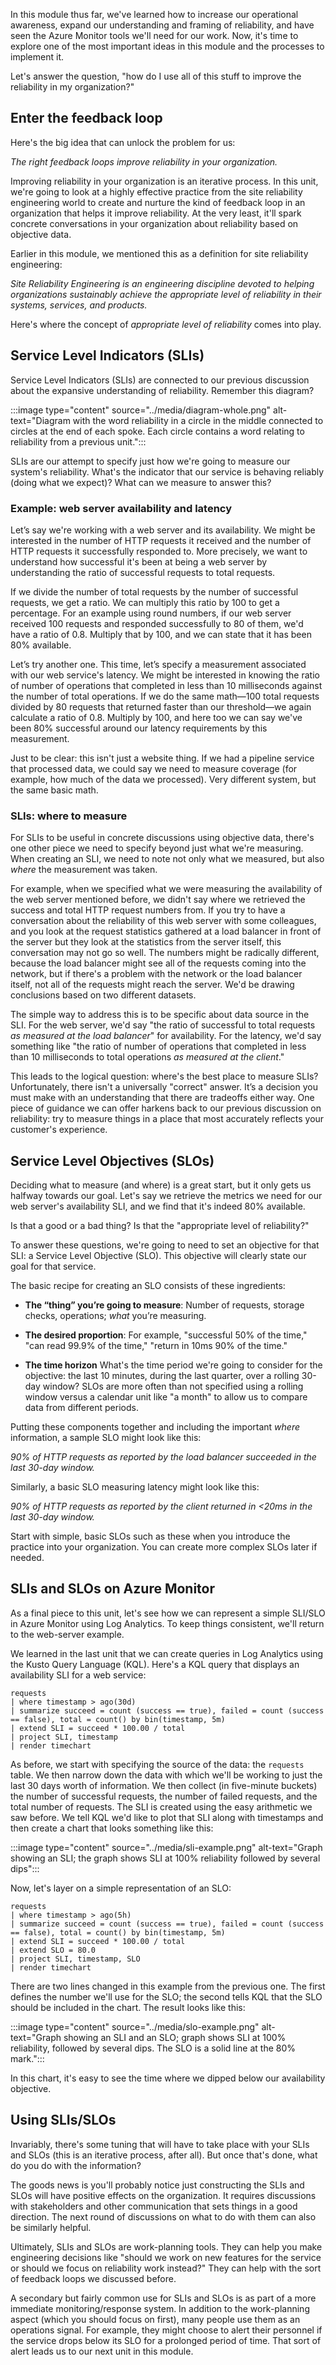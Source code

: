 In this module thus far, we've learned how to increase our operational awareness, expand our understanding and framing of reliability, and have seen the Azure Monitor tools we'll need for our work. Now, it's time to explore one of the most important ideas in this module and the processes to implement it.

Let's answer the question, "how do I use all of this stuff to improve the reliability in my organization?"

## Enter the feedback loop

Here's the big idea that can unlock the problem for us:

*The right feedback loops improve reliability in your organization.*

Improving reliability in your organization is an iterative process. In this unit, we're going to look at a highly effective practice from the site reliability engineering world to create and nurture the kind of feedback loop in an organization that helps it improve reliability. At the very least, it'll spark concrete conversations in your organization about reliability based on objective data.

Earlier in this module, we mentioned this as a definition for site reliability engineering:

*Site Reliability Engineering is an engineering discipline devoted to helping organizations sustainably achieve the appropriate level of reliability in their systems, services, and products.*

Here's where the concept of _appropriate level of reliability_ comes into play.

## Service Level Indicators (SLIs)

Service Level Indicators (SLIs) are connected to our previous discussion about the expansive understanding of reliability. Remember this diagram?

:::image type="content" source="../media/diagram-whole.png" alt-text="Diagram with the word reliability in a circle in the middle connected to circles at the end of each spoke. Each circle contains a word relating to reliability from a previous unit.":::

SLIs are our attempt to specify just how we're going to measure our system's reliability. What's the indicator that our service is behaving reliably (doing what we expect)? What can we measure to answer this?

### Example: web server availability and latency

Let’s say we're working with a web server and its availability. We might be interested in the number of HTTP requests it received and the number of HTTP requests it successfully responded to. More precisely, we want to understand how successful it's been at being a web server by understanding the ratio of successful requests to total requests.

If we divide the number of total requests by the number of successful requests, we get a ratio. We can multiply this ratio by 100 to get a percentage. For an example using round numbers, if our web server received 100 requests and responded successfully to 80 of them, we'd have a ratio of 0.8. Multiply that by 100, and we can state that it has been 80% available.

Let’s try another one. This time, let’s specify a measurement associated with our web service's latency. We might be interested in knowing the ratio of number of operations that completed in less than 10 milliseconds against the number of total operations. If we do the same math—100 total requests divided by 80 requests that returned faster than our threshold—we again calculate a ratio of 0.8. Multiply by 100, and here too we can say we've been 80% successful around our latency requirements by this measurement.

Just to be clear: this isn't just a website thing. If we had a pipeline service that processed data, we could say we need to measure coverage (for example, how much of the data we processed). Very different system, but the same basic math.

### SLIs: where to measure

For SLIs to be useful in concrete discussions using objective data, there's one other piece we need to specify beyond just what we're measuring. When creating an SLI, we need to note not only what we measured, but also *where* the measurement was taken.

For example, when we specified what we were measuring the availability of the web server mentioned before, we didn't say where we retrieved the success and total HTTP request numbers from. If you try to have a conversation about the reliability of this web server with some colleagues, and you look at the request statistics gathered at a load balancer in front of the server but they look at the statistics from the server itself, this conversation may not go so well. The numbers might be radically different, because the load balancer might see all of the requests coming into the network, but if there's a problem with the network or the load balancer itself, not all of the requests might reach the server. We'd be drawing conclusions based on two different datasets.

The simple way to address this is to be specific about data source in the SLI. For the web server, we'd say "the ratio of successful to
total requests *as measured at the load balancer*" for availability. For the latency, we'd say something like "the ratio of number of operations that
completed in less than 10 milliseconds to total operations *as measured at the client*."

This leads to the logical question: where's the best place to measure SLIs? Unfortunately, there isn't a universally "correct" answer. It’s a decision you must make with an understanding that there are tradeoffs either way. One piece of guidance we can offer harkens back to our previous discussion on reliability: try to measure things in a place that most accurately reflects your customer's experience.

## Service Level Objectives (SLOs)

Deciding what to measure (and where) is a great start, but it only gets us halfway towards our goal. Let's say we retrieve the metrics we need for our web server's availability SLI, and we find that it's indeed 80% available.

Is that a good or a bad thing? Is that the "appropriate level of reliability?"

To answer these questions, we're going to need to set an objective for that SLI: a Service Level Objective (SLO). This objective will clearly state our goal for that service.

The basic recipe for creating an SLO consists of these ingredients:

- **The “thing” you’re going to measure**: Number of requests, storage checks, operations; *what* you’re measuring.

- **The desired proportion**: For example, "successful 50% of the time," "can read 99.9% of the time," "return in 10ms 90% of the time."

- **The time horizon** What's the time period we're going to consider for the objective: the last 10 minutes, during the last quarter, over a rolling 30-day window? SLOs are more often than not specified using a rolling window versus a calendar unit like "a month" to allow us to compare data from different periods.

Putting these components together and including the important *where* information, a sample SLO might look like this:

*90% of HTTP requests as reported by the load balancer succeeded in the last 30-day window.*

Similarly, a basic SLO measuring latency might look like this:

*90% of HTTP requests as reported by the client returned in <20ms in the last 30-day window.*

Start with simple, basic SLOs such as these when you introduce the practice into your organization. You can create more complex SLOs later if needed.

## SLIs and SLOs on Azure Monitor

As a final piece to this unit, let's see how we can represent a simple SLI/SLO in Azure Monitor using Log Analytics. To keep things consistent, we'll return to the web-server example.

We learned in the last unit that we can create queries in Log Analytics using the Kusto Query Language (KQL). Here's a KQL query that displays an availability SLI for a web service:

```kusto
requests
| where timestamp > ago(30d)
| summarize succeed = count (success == true), failed = count (success == false), total = count() by bin(timestamp, 5m)
| extend SLI = succeed * 100.00 / total
| project SLI, timestamp
| render timechart
```

As before, we start with specifying the source of the data: the `requests` table. We then narrow down the data with which we'll be working to just the last 30 days worth of information. We then collect (in five-minute buckets) the number of successful requests, the number of failed requests, and the total number of  requests. The SLI is created using the easy arithmetic we saw before. We tell KQL we'd like to plot that SLI along with timestamps and then create a chart that looks something like this:

:::image type="content" source="../media/sli-example.png" alt-text="Graph showing an SLI; the graph shows SLI at 100% reliability followed by several dips":::

Now, let's layer on a simple representation of an SLO:

```kusto
requests
| where timestamp > ago(5h)
| summarize succeed = count (success == true), failed = count (success == false), total = count() by bin(timestamp, 5m)
| extend SLI = succeed * 100.00 / total
| extend SLO = 80.0
| project SLI, timestamp, SLO
| render timechart
```

There are two lines changed in this example from the previous one. The first defines the number we'll use for the SLO; the second tells KQL that the SLO should be included in the chart. The result looks like this:

:::image type="content" source="../media/slo-example.png" alt-text="Graph showing an SLI and an SLO; graph shows SLI at 100% reliability, followed by several dips. The SLO is a solid line at the 80% mark.":::

In this chart, it's easy to see the time where we dipped below our availability objective.

## Using SLIs/SLOs

Invariably, there's some tuning that will have to take place with your SLIs and SLOs (this is an iterative process, after all). But once that's done, what do you do with the information?

The goods news is you'll probably notice just constructing the SLIs and SLOs will have positive effects on the organization. It requires discussions with stakeholders and other communication that sets things in a good direction. The next round of discussions on what to do with them can also be similarly helpful.

Ultimately, SLIs and SLOs are work-planning tools. They can help you make engineering decisions like "should we work on new features for the service or should we focus on reliability work instead?" They can help with the sort of feedback loops we discussed before.

A secondary but fairly common use for SLIs and SLOs is as part of a more immediate monitoring/response system. In addition to the work-planning aspect (which you should focus on first), many people use them as an operations signal. For example, they might choose to alert their personnel if the service drops below its SLO for a prolonged period of time. That sort of alert leads us to our next unit in this module.
